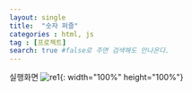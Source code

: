 ```yaml
---
layout: single
title:  "숫자 퍼즐"
categories : html, js
tag : [프로젝트]
search: true #false로 주면 검색해도 안나온다.
---
```


실행화면
![re1](../../images/2023-08-09-puzzle/re1.png){: width="100%" height="100%"}

